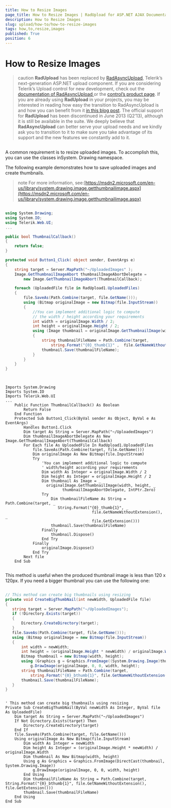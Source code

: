 ```yaml
---
title: How to Resize Images
page_title: How to Resize Images | RadUpload for ASP.NET AJAX Documentation
description: How to Resize Images
slug: upload/how-to/how-to-resize-images
tags: how,to,resize,images
published: True
position: 6
---
```


# How to Resize Images



>caution  **RadUpload** has been replaced by [RadAsyncUpload](https://demos.telerik.com/aspnet-ajax/asyncupload/examples/overview/defaultcs.aspx), Telerik’s next-generation ASP.NET upload component. If you are considering Telerik’s Upload control for new development, check out the [documentation of RadAsyncUpload ](https://www.telerik.com/help/aspnet-ajax/asyncupload-overview.html) or the [control’s product page](https://www.telerik.com/products/aspnet-ajax/asyncupload.aspx). If you are already using **RadUpload** in your projects, you may be interested in reading how easy the transition to RadAsyncUpload is and how you can benefit from it [in this blog post](https://blogs.telerik.com/blogs/12-12-05/the-case-of-telerik-s-new-old-asp.net-ajax-upload-control-radasyncupload). The official support for **RadUpload** has been discontinued in June 2013 (Q2’13), although it is still be available in the suite. We deeply believe that **RadAsyncUpload** can better serve your upload needs and we kindly ask you to transition to it to make sure you take advantage of its support and the new features we constantly add to it.
>


## 

A common requirement is to resize uploaded images. To accomplish this, you can use the classes inSystem. Drawing namespace.

The following example demonstrates how to save uploaded images and create thumbnails.

>note For more information, see:[https://msdn2.microsoft.com/en-us/library/system.drawing.image.getthumbnailimage.aspx](https://msdn2.microsoft.com/en-us/library/system.drawing.image.getthumbnailimage.aspx)
>






````C#
	     
using System.Drawing;
using System.IO;
using Telerik.Web.UI;
...

public bool ThumbnailCallback()
{  
    return false;
}

protected void Button1_Click( object sender, EventArgs e)
{  
    string target = Server.MapPath("~/UploadedImages" );
    Image.GetThumbnailImageAbort thumbnailImageAbortDelegate =
        new Image.GetThumbnailImageAbort(ThumbnailCallback);  

    foreach (UploadedFile file in RadUpload1.UploadedFiles)
    {  
        file.SaveAs(Path.Combine(target, file.GetName()));  
        using (Bitmap originalImage = new Bitmap(file.InputStream))
        { 
            //You can implement additional logic to compute
            // the width / height according your requirements
            int width = originalImage.Width / 2;
            int height = originalImage.Height / 2; 
            using (Image thumbnail = originalImage.GetThumbnailImage(width, height, thumbnailImageAbortDelegate, IntPtr.Zero))   
            {   
                string thumbnailFileName = Path.Combine(target,
                    string.Format("{0}_thumb{1}" ,  file.GetNameWithoutExtension(), file.GetExtension()));
                thumbnail.Save(thumbnailFileName);   
            }   
        } 
    }
}
				
````
````VB.NET
	     	
Imports System.Drawing
Imports System.IO
Imports Telerik.Web.UI
...
    Public Function ThumbnailCallback() As Boolean
        Return False
    End Function
    Protected Sub Button1_Click(ByVal sender As Object, ByVal e As EventArgs) _
        Handles Button1.Click
        Dim target As String = Server.MapPath("~/UploadedImages")
        Dim thumbnailImageAbortDelegate As New Image.GetThumbnailImageAbort(ThumbnailCallback)
        For Each file As UploadedFile In RadUpload1.UploadedFiles
            file.SaveAs(Path.Combine(target, file.GetName()))
            Dim originalImage As New Bitmap(file.InputStream)
            Try
                'You can implement additional logic to compute
                ' width/height according your requirements
                Dim width As Integer = originalImage.Width / 2
                Dim height As Integer = originalImage.Height / 2
                Dim thumbnail As Image = _
                  originalImage.GetThumbnailImage(width, height, _
                         thumbnailImageAbortDelegate, IntPtr.Zero)
                Try
                    Dim thumbnailFileName As String = Path.Combine(target, _
                       String.Format("{0}_thumb{1}", _
                                      file.GetNameWithoutExtension(), _
                                      file.GetExtension()))
                    thumbnail.Save(thumbnailFileName)
                Finally
                    thumbnail.Dispose()
                End Try
            Finally
                originalImage.Dispose()
            End Try
        Next file
    End Sub
	
````


This method is useful when the produced thumbnail image is less than 120 x 120px. If you need a bigger thumbnail you can use the following one:





````C#
	     
// This method can create big thumbnails using resizing
private void CreateBigThumbNail(int newWidth, UploadedFile file)
{
   string target = Server.MapPath("~/UploadedImages");
   if (!Directory.Exists(target))
   {
       Directory.CreateDirectory(target);
   }
   file.SaveAs(Path.Combine(target, file.GetName()));
   using (Bitmap originalImage = new Bitmap(file.InputStream))
   {
       int width = newWidth;
       int height = (originalImage.Height * newWidth) / originalImage.Width;
       Bitmap thumbnail = new Bitmap(width, height);
       using (Graphics g = Graphics.FromImage((System.Drawing.Image)thumbnail))
           g.DrawImage(originalImage, 0, 0, width, height);
       string thumbnailFileName = Path.Combine(target,
           string.Format("{0}_bthumb{1}", file.GetNameWithoutExtension(), file.GetExtension()));
       thumbnail.Save(thumbnailFileName);
   }
} 

````
````VB.NET
		
' This method can create big thumbnails using resizing
Private Sub CreateBigThumbNail(ByVal newWidth As Integer, ByVal file As UploadedFile)
    Dim target As String = Server.MapPath("~/UploadedImages")
    If Not Directory.Exists(target) Then
        Directory.CreateDirectory(target)
    End If
    file.SaveAs(Path.Combine(target, file.GetName()))
    Using originalImage As New Bitmap(file.InputStream)
        Dim width As Integer = newWidth
        Dim height As Integer = (originalImage.Height * newWidth) / originalImage.Width
        Dim thumbnail As New Bitmap(width, height)
        Using g As Graphics = Graphics.FromImage(DirectCast(thumbnail, System.Drawing.Image))
            g.DrawImage(originalImage, 0, 0, width, height)
        End Using
        Dim thumbnailFileName As String = Path.Combine(target, String.Format("{0}_bthumb{1}", file.GetNameWithoutExtension(), file.GetExtension()))
        thumbnail.Save(thumbnailFileName)
    End Using
End Sub
	
````

